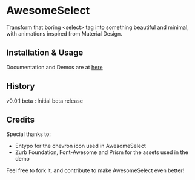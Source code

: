 # AwesomeSelect

Transform that boring &lt;select&gt; tag into something beautiful and minimal, with animations inspired from Material Design.

## Installation & Usage

Documentation and Demos are at [here](https://prevwong.github.io/awesome-select/)

## History

v0.0.1 beta : Initial beta release

## Credits

Special thanks to:
- Entypo for the chevron icon used in AwesomeSelect
- Zurb Foundation, Font-Awesome and Prism for the assets used in the demo


Feel free to fork it, and contribute to make AwesomeSelect even better!

